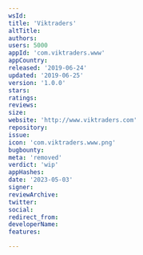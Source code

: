 ```yaml
---
wsId: 
title: 'Viktraders'
altTitle: 
authors: 
users: 5000
appId: 'com.viktraders.www'
appCountry: 
released: '2019-06-24'
updated: '2019-06-25'
version: '1.0.0'
stars: 
ratings: 
reviews: 
size: 
website: 'http://www.viktraders.com'
repository: 
issue: 
icon: 'com.viktraders.www.png'
bugbounty: 
meta: 'removed'
verdict: 'wip'
appHashes: 
date: '2023-05-03'
signer: 
reviewArchive: 
twitter: 
social: 
redirect_from: 
developerName: 
features: 

---
```


